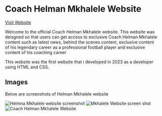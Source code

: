 <h1>Coach Helman Mkhalele Website</h1>

<p><a href="https://sakhilem17.github.io/MkhaleleWebsite/">Visit Website</a></p>
<p>Welcome to the official Coach Helman Mkhalele website. This website was deisgned so that users can get access to exclusive Coach Helman Mkhalele 
  content such as latest news, behind the scenes content, exclusive content of his legendary career as a professional football 
  player and exclusive content of his coaching career
</p>
<p> This website was the first website that i developed in 2023 as a developer using HTML and CSS. </p>

<h2>Images</h2>
<p>Below are screenshots of Helman Mkhalele website</p>

<img src="https://lh3.googleusercontent.com/pw/ABLVV87e9bzZAuUIzHaSJFiHrerWvkTI3BzB3z_jSWjdHMaBIhimM4xItqiC0ImWHrK7ZFQx6zclusH8StjwbQcP6KetN_PQ2Lheb3MjogfV2Vbu4PQCHM6HZgzvKQTclr7n87vDerrI8F9uzJa4s91cNYU6=w1744-h892-s-no-gm?authuser=0" alt="Helmna Mkhalele website screenshot" title="Optional title">
<img src="https://lh3.googleusercontent.com/pw/ABLVV84Qe3GzeejxkdBxkGZbU0YjlsfWxYRMK2zSyPPg1oae6oTP_rbOaHhbGVJzRfYn1BVewJRm3H8E7ij5XcMU2IhiHAH5vfa5G76aglb6XIBWTZG4joLvP1UoSPj0H4eZ5f3xGMJ86Q8Cpu9BXj9vS5xc=w1756-h913-s-no-gm?authuser=0" alt="Mkhalele Website screen shot" title="Optional title">
<img src="https://lh3.googleusercontent.com/pw/ABLVV86rJtZQv4kRzQBUViLxLmmL5ctBYK6fY4yxUJ3HFbsRY1GduMPJPsJRbASJ4w34YtitTuPWVTKf-M5JfO-wY-YGnjWhePyRxgQukUyaF7hNoUezIYQfvqjYDER2lP9bz4j4HPn048NJwTq_QU1Pv0Vj=w1799-h892-s-no-gm?authuser=0" alt="Coach Helman Mkhalele Website" title="Mkhalele">
